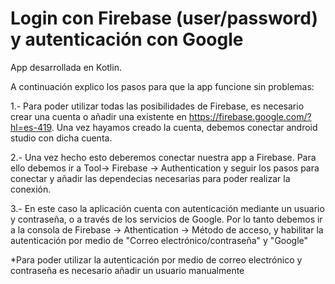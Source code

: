 # Login con Firebase (user/password) y autenticación con Google
App desarrollada en Kotlin. 

A continuación explico los pasos para que la app funcione sin problemas:

1.- Para poder utilizar todas las posibilidades de Firebase, es necesario crear una cuenta o añadir una existente en https://firebase.google.com/?hl=es-419. Una vez hayamos creado la cuenta, debemos conectar android studio con dicha cuenta.

2.- Una vez hecho esto deberemos conectar nuestra app a Firebase. Para ello debemos ir a Tool-> Firebase -> Authentication y seguir los pasos para conectar y añadir las dependecias necesarias para poder realizar la conexión.

3.- En este caso la aplicación cuenta con autenticación mediante un usuario y contraseña, o a través de los servicios de Google. Por lo tanto debemos ir a la consola de Firebase -> Athentication -> Método de acceso, y habilitar la autenticación por medio de "Correo electrónico/contraseña" y "Google"

*Para poder utilizar la autenticación por medio de correo electrónico y contraseña es necesario añadir un usuario manualmente
